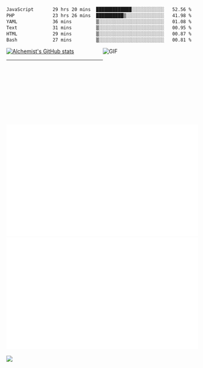 <!--START_SECTION:waka-->

```text
JavaScript       29 hrs 20 mins  █████████████░░░░░░░░░░░░   52.56 %
PHP              23 hrs 26 mins  ██████████▒░░░░░░░░░░░░░░   41.98 %
YAML             36 mins         ▒░░░░░░░░░░░░░░░░░░░░░░░░   01.08 %
Text             31 mins         ▒░░░░░░░░░░░░░░░░░░░░░░░░   00.95 %
HTML             29 mins         ▒░░░░░░░░░░░░░░░░░░░░░░░░   00.87 %
Bash             27 mins         ▒░░░░░░░░░░░░░░░░░░░░░░░░   00.81 %
```

<!--END_SECTION:waka-->

[![Alchemist's GitHub stats](https://github-readme-stats.vercel.app/api?username=DrMaxis&show_icons=true&theme=outrun&count_private=true)](#)
<img align="right" alt="GIF" src="https://user-images.githubusercontent.com/5355808/139111924-210cc6fa-9fb1-4dac-929d-6324a5836a92.gif" width="250" height="200" />
<hr />

![](https://raw.githubusercontent.com/DrMaxis/github-stats-transparent/output/generated/overview.svg)
![](https://raw.githubusercontent.com/DrMaxis/github-stats-transparent/output/generated/languages.svg)

 
<a href="https://count.getloli.com/"><img src="https://count.getloli.com/get/@:maxis-the-alchemist?theme=rule34"></a>
<!-- https://count.getloli.com/get/@alchemist?theme=rule34 -->
<br>
